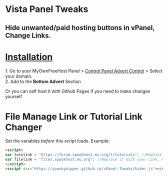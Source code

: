 # Vista Panel Tweaks
<h2>Hide unwanted/paid hosting buttons in vPanel, Change Links.</h2>

<h1><u>Installation</u></h1>
 1. Go to your MyOwnFreeHost Panel > <a href="http://panel.myownfreehost.net/panel/index2.php?option=paneladvertsdomselect" target="_blank">Control Panel Advert Control</a> > Select your domain.<br>2. Add <code><script src="https://spookykipper.github.io/vPanel-Tweaks/hider.js"></script></code> to the <b>Bottom Advert</b> Section
 
 Or you can self host it with Github Pages if you need to make changes yourself

# File Manage Link or Tutorial Link Changer
Set the variables *before* this script loads. Example:
```html
<script>
var tutolink = "https://forum.spookhost.eu.org/t/tutorials"; //Replace it with your Link *INCLUDE HTTP(S) PROTOCOL
var filelink = "files.spookhost.eu.org"; //Replace it with your Link, Must be Monsta FTP, *DO NOT INCLUDE HTTP(S) PROTOCOL OR TRAILING SLASH)
</script>
<script src="https://spookykipper.github.io/vPanel-Tweaks/hider.js"></script>
```
